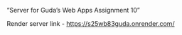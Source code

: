 “Server for Guda’s Web Apps Assignment 10”

Render server link - https://s25wb83guda.onrender.com/

